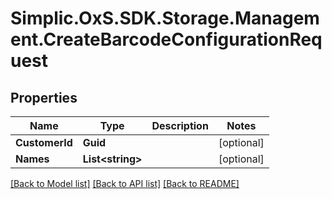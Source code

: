 # Simplic.OxS.SDK.Storage.Management.CreateBarcodeConfigurationRequest

## Properties

Name | Type | Description | Notes
------------ | ------------- | ------------- | -------------
**CustomerId** | **Guid** |  | [optional] 
**Names** | **List&lt;string&gt;** |  | [optional] 

[[Back to Model list]](../README.md#documentation-for-models) [[Back to API list]](../README.md#documentation-for-api-endpoints) [[Back to README]](../README.md)

